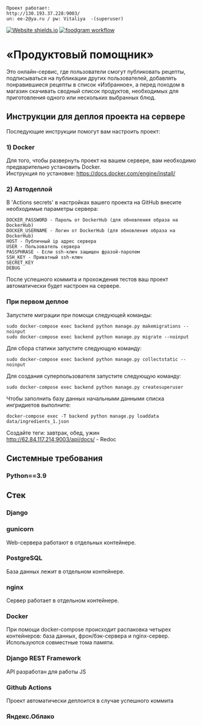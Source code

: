 ```
Проект работает:
http://130.193.37.228:9003/
un: ee-2@ya.ru / pw: Vitaliya  -(superuser)
```
[![Website shields.io](https://img.shields.io/website-up-down-green-red/http/shields.io.svg)](http://62.84.117.214:9003/api/docs/)
[![foodgram workflow](https://github.com/zomini/foodgram-project-react/actions/workflows/main.yml/badge.svg)](https://github.com/zomini/zomini/foodgram-project-react/actions/workflows/main.yml)

# «Продуктовый помощник»
Это онлайн-сервис, где пользователи смогут публиковать рецепты, подписываться на публикации других пользователей, добавлять понравившиеся рецепты в список «Избранное», а перед походом в магазин скачивать сводный список продуктов, необходимых для приготовления одного или нескольких выбранных блюд.
 
## Инструкции для деплоя проекта на сервере

Последующие инструкции помогут вам настроить проект: <br>

### 1) Docker

Для того, чтобы развернуть проект на вашем сервере, вам необходимо предварительно установить Docker. <br>
Инструкция по установке: https://docs.docker.com/engine/install/

### 2) Автодеплой

В 'Actions secrets' в настройках вашего проекта на GitHub внесите необходимые параметры сервера: <br>

```
DOCKER_PASSWORD - Пароль от DockerHub (для обновления образа на DockerHub)
DOCKER_USERNAME - Логин от DockerHub (для обновления образа на DockerHub)
HOST - Публичный ip адрес сервера
USER - Пользователь сервера
PASSPHRASE - Если ssh-ключ защищен фразой-паролем
SSH_KEY - Приватный ssh-ключ
SECRET_KEY
DEBUG
```

После успешного коммита и прохождения тестов ваш проект автоматически будет настроен на сервере. <br>

### При первом деплое

Запустите миграции при помощи следующей команды:

```
sudo docker-compose exec backend python manage.py makemigrations --noinput
sudo docker-compose exec backend python manage.py migrate --noinput
```

Для сбора статики запустите следующую команду:

```
sudo docker-compose exec backend python manage.py collectstatic --noinput
```

Для создания суперпользователя запустите следующую команду:

```
sudo docker-compose exec backend python manage.py createsuperuser
```
Чтобы заполнить базу данных начальными данными списка ингридиетов выполните:

```
docker-compose exec -T backend python manage.py loaddata data/ingredients_1.json 
```

Создайте теги: завтрак, обед, ужин <br>
http://62.84.117.214:9003/api/docs/  - Redoc<br>

## Системные требования
### Python==3.9

## Стек
### Django
### gunicorn
Web-сервера работают в отдельных контейнере.
### PostgreSQL
База данных лежит в отдельном контейнере.
### nginx
Сервер работает в отдельном контейнере.
### Docker
При помощи docker-compose происходит распаковка четырех контейнеров: база данных, фрон/бэк-сервера и nginx-сервер. Используются совместные тома памяти.
### Django REST Framework
API разработан для работы JS
### Github Actions
Проект автоматически деплоится в случае успешного коммита
### Яндекс.Облако
